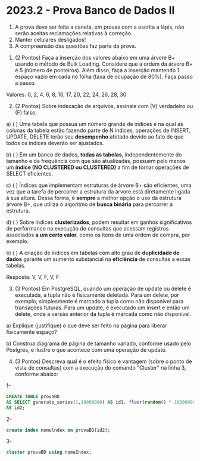 # 2023.2 - Prova Banco de Dados II 

1. A prova deve ser feita a caneta, em provas com a escrita a lápis, não serão aceitas reclamações relativas à correção. 
2. Manter celulares desligados!
3. A compreensão das questões faz parte da prova.

1) (2 Pontos) Faça a inserção dos valores abaixo em uma árvore B+ usando o método de Bulk Loading. Considere que a ordem da árvore B+ é 5 (número de ponteiros). Além disso, faça a inserção mantendo 1 espaço vazio em cada nó folha (taxa de ocupação de 80%). Faça passo a passo.

Valores: 0, 2, 4, 6, 8, 16, 17, 20, 22, 24, 26, 28, 30

2) (2 Pontos) Sobre indexação de arquivos, assinale com (V) verdadeiro ou (F) falso:  

a) ( ) Uma tabela que possua um número grande de indices e na qual as colunas da tabela estão fazendo parte de N indices, operações de INSERT, UPDATE, DELETE terão seu **desempenho** afetado devido ao fato de que todos os índices deverão ser ajustados.

b) ( ) Em um banco de dados, **todas as tabelas**, independentemente do tamanho e da frequência com que são atualizadas, possuem pelo menos um **índice (NO CLUSTERED ou CLUSTERED)** a fim de tornar operações de SELECT eficientes.

c) ( ) Índices que implementam estruturas de árvore B+ são eficientes, uma vez que a tarefa de percorrer a estrutura da árvore está diretamente ligada à sua altura. Dessa forma, é **sempre** a melhor opção o uso da estrutura árvore B+, que utiliza o algoritmo de **busca binária** para percorrer a estrutura.

d) ( ) Sobre indices **clusterizados**, podem resultar em ganhos significativos de performance na execução de consultas que acessam registros associados **a um certo valor**, como os itens de uma ordem de compra, por exemplo.

e) ( ) A criação de índices em tabelas com alto grau de **duplicidade de dados** garante um aumento substancial na **eficiência** de consultas a essas tabelas.

Resposta: V, V, F, V, F

3) (3 Pontos) Em PostgreSQL, quando um operação de update ou delete é executada, a tupla não é fisicamente deletada. Para um delete, por exemplo, simplesmente é marcado a tupla como não disponível para transações futuras. Para um update, é executado um insert e então um delete, onde a versão anterior da tupla é marcada como não disponível. 

a) Explique (justifique) o que deve ser feito na página para liberar fisicamente espaço?

b) Construa diagrama de página de tamanho variado, conforme usado pelo Postgres, e ilustre o que acontece com uma operação de update.

4) (3 Pontos) Descreva qual é o efeito físico e vantagem (sobre o ponto de vista de consultas) com a execução do comando "Cluster" na linha 3, conforme abaixo:

1- 

```sql
CREATE TABLE provaBD 
AS SELECT generate_series(1,10000000) AS id1, floor(random() * 10000000 + 1)::int 
AS id2; 
```

2- 
```sql 
create index nomelndex on provaBD(id2);
```

3- 
```sql
cluster provaBD using nomeIndex;
```